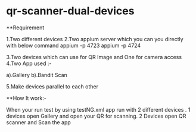 # qr-scanner-dual-devices

**Requirement

1.Two different devices
2.Two appium server which you can you directly with below command
appium -p 4723
appium -p 4724

3.Two devices which can use for QR Image and One for camera access
4.Two App used :-

a).Gallery 
b).Bandit Scan

5.Make devices parallel to each other

**How It work:-

When your run test by using testNG.xml app run with 2 different devices .
1 devices open Gallery and open your QR for scanning.
2 Devices open QR scanner and Scan the app 
